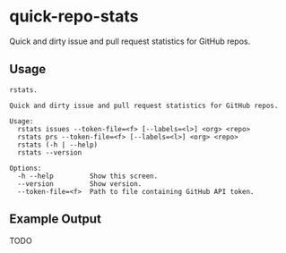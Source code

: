 # quick-repo-stats

Quick and dirty issue and pull request statistics for GitHub repos.

## Usage

```
rstats.

Quick and dirty issue and pull request statistics for GitHub repos.

Usage:
  rstats issues --token-file=<f> [--labels=<l>] <org> <repo>
  rstats prs --token-file=<f> [--labels=<l>] <org> <repo>
  rstats (-h | --help)
  rstats --version

Options:
  -h --help         Show this screen.
  --version         Show version.
  --token-file=<f>  Path to file containing GitHub API token.
```

## Example Output

TODO
